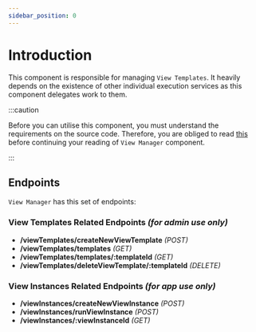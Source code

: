 ```yaml
---
sidebar_position: 0
---
```


# Introduction

This component is responsible for managing `View Templates`. It heavily depends on the existence of other individual execution services as this component delegates work to them. 

:::caution

Before you can utilise this component, you must understand the requirements on the source code. Therefore, you are obliged to read [this](./requirements-on-source-code) before continuing your reading of `View Manager` component.

:::

## Endpoints

`View Manager` has this set of endpoints:

### View Templates Related Endpoints *(for admin use only)*

- **/viewTemplates/createNewViewTemplate** *(POST)*
- **/viewTemplates/templates** *(GET)*
- **/viewTemplates/templates/:templateId** *(GET)*
- **/viewTemplates/deleteViewTemplate/:templateId** *(DELETE)*

### View Instances Related Endpoints *(for app use only)*

- **/viewInstances/createNewViewInstance** *(POST)*
- **/viewInstances/runViewInstance** *(POST)*
- **/viewInstances/:viewInstanceId** *(GET)*